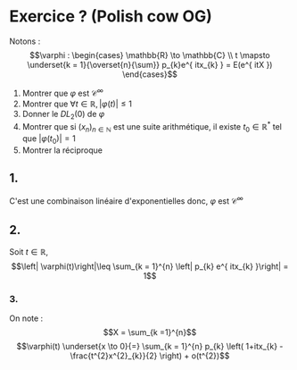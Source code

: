 # Exercice ? (Polish cow OG)
Notons : 
$$\varphi : \begin{cases}
\mathbb{R} \to \mathbb{C} \\
t \mapsto  \underset{k = 1}{\overset{n}{\sum}} p_{k}e^{ itx_{k} } = E(e^{ itX })
\end{cases}$$

1. Montrer que $\varphi$ est $\mathcal{C}^{\infty}$
2. Montrer que $\forall t \in \mathbb{R}, \left| \varphi(t)\right|\leq 1$
3. Donner le $DL_{2}(0)$ de $\varphi$
4. Montrer que si $(x_{n})_{n \in \mathbb{N}}$ est une suite arithmétique, il existe $t_{0} \in \mathbb{R}^{*}$ tel que $\left| \varphi(t_{0})\right|=1$
5. Montrer la réciproque


## 1.
C'est une combinaison linéaire d'exponentielles donc, $\varphi$ est $\mathcal{C}^{\infty}$

## 2.
Soit $t \in \mathbb{R}$, 
$$\left| \varphi(t)\right|\leq \sum_{k = 1}^{n} \left| p_{k} e^{ itx_{k} }\right| = 1$$

### 3.
On note :
$$X = \sum_{k =1}^{n}$$
$$\varphi(t) \underset{x \to 0}{=} \sum_{k = 1}^{n} p_{k} \left( 1+itx_{k} - \frac{t^{2}x^{2}_{k}}{2} \right) + o(t^{2})$$
